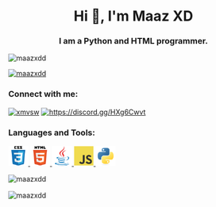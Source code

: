 <h1 align="center">Hi 👋, I'm Maaz XD</h1>
<h3 align="center">I am a Python and HTML programmer.</h3>

<p align="left"> <img src="https://komarev.com/ghpvc/?username=maazxdd&label=Profile%20views&color=0e75b6&style=flat" alt="maazxdd" /> </p>

<p align="left"> <a href="https://github.com/ryo-ma/github-profile-trophy"><img src="https://github-profile-trophy.vercel.app/?username=maazxdd" alt="maazxdd" /></a> </p>

<h3 align="left">Connect with me:</h3>
<p align="left">
<a href="https://instagram.com/xmvsw" target="blank"><img align="center" src="https://raw.githubusercontent.com/rahuldkjain/github-profile-readme-generator/master/src/images/icons/Social/instagram.svg" alt="xmvsw" height="30" width="40" /></a>
<a href="https://discord.gg/https://discord.gg/HXg6Cwvt" target="blank"><img align="center" src="https://raw.githubusercontent.com/rahuldkjain/github-profile-readme-generator/master/src/images/icons/Social/discord.svg" alt="https://discord.gg/HXg6Cwvt" height="30" width="40" /></a>
</p>

<h3 align="left">Languages and Tools:</h3>
<p align="left"> <a href="https://www.w3schools.com/css/" target="_blank" rel="noreferrer"> <img src="https://raw.githubusercontent.com/devicons/devicon/master/icons/css3/css3-original-wordmark.svg" alt="css3" width="40" height="40"/> </a> <a href="https://www.w3.org/html/" target="_blank" rel="noreferrer"> <img src="https://raw.githubusercontent.com/devicons/devicon/master/icons/html5/html5-original-wordmark.svg" alt="html5" width="40" height="40"/> </a> <a href="https://www.java.com" target="_blank" rel="noreferrer"> <img src="https://raw.githubusercontent.com/devicons/devicon/master/icons/java/java-original.svg" alt="java" width="40" height="40"/> </a> <a href="https://developer.mozilla.org/en-US/docs/Web/JavaScript" target="_blank" rel="noreferrer"> <img src="https://raw.githubusercontent.com/devicons/devicon/master/icons/javascript/javascript-original.svg" alt="javascript" width="40" height="40"/> </a> <a href="https://www.python.org" target="_blank" rel="noreferrer"> <img src="https://raw.githubusercontent.com/devicons/devicon/master/icons/python/python-original.svg" alt="python" width="40" height="40"/> </a> </p>

<p><img align="center" src="https://github-readme-stats.vercel.app/api/top-langs?username=maazxdd&show_icons=true&locale=en&layout=compact" alt="maazxdd" /></p>

<p><img align="center" src="https://github-readme-streak-stats.herokuapp.com/?user=maazxdd&" alt="maazxdd" /></p>
